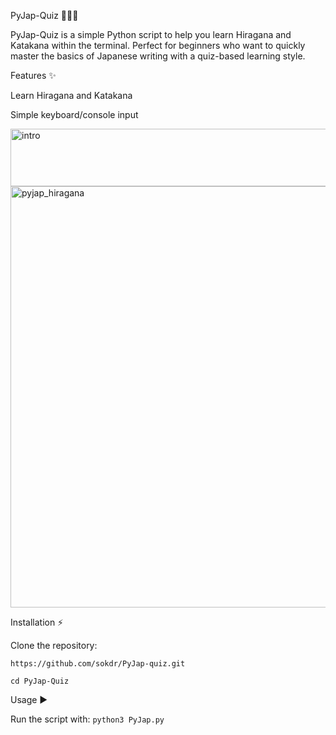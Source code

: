 PyJap-Quiz 📝🇯🇵


PyJap-Quiz is a simple Python script to help you learn Hiragana and Katakana within the terminal. Perfect for beginners who want to quickly master the basics of Japanese writing with a quiz-based learning style.



Features ✨

Learn Hiragana and Katakana


Simple keyboard/console input



<img width="670" height="92" alt="intro" src="https://github.com/user-attachments/assets/7b5a8802-79ca-4b72-8991-5206bdbef571" />

<img width="700" height="674" alt="pyjap_hiragana" src="https://github.com/user-attachments/assets/fc8996e3-a3aa-4582-9335-9ce3d576a9c3" />




Installation ⚡

Clone the repository:

```https://github.com/sokdr/PyJap-quiz.git```

```cd PyJap-Quiz```

Usage ▶️

Run the script with:
```python3 PyJap.py```


